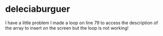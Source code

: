 # deleciaburguer

I have a little problem I made a loop on line 79 to access the description of the array to insert on the screen but the loop is not working!
